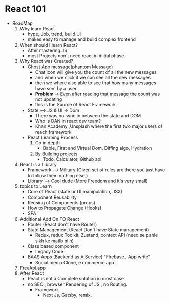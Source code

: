 # React 101 

- RoadMap
    1. Why learn React
        - hype, Job, trend, build Ui
        - makes easy to manage and build complex frontend
    2. When should I learn React?
        - After mastering JS
        - most Projects don't need react in initial phase
    3. Why React was Created?
        - Ghost App message(phantom Message)
            - Chat icon will give you the count of all the new messages
            - and when we click it we can see all the new messages 
            - then we where also able to see that how many messages have sent by a user 
            - **Problem** -> Even after reading that message the count was not updating 
            - this is the Source of React Framework
        - State --> JS & UI -> Dom
            - There was no sync in between the state and DOM
            - Who is DAN in react dev team?
            - Khan Academy ,Unsplash where the first two major users of reach framework
        - React Learning Process 
            1. Go in depth
                - Bable, First and Virtual Dom, Diffing algo, Hydration
            2. By Building projects 
                - Todo, Calculator, Github api.
    4. React is a Library 
        - Framework --> Military (Given set of rules are there you just have to follow them nothing else.)   
        - Library --> Cool dude (More Freedom and it's very small)
    5. topics to Learn
        - Core of React (state or UI manipulation, JSX)
        - Component Reusability
        - Reusing of Components (props)
        - How to Propagate Change (Hooks)
        - SPA 
    6. Additional Add On TO React
        - Router (React don't have Router)
        - State Management (React Don't have State management)
            - Redux, redux Toolkit, Zustand, context API (need se pahle sikh ke matlb ni h)
        - Class based component
            - Legacy Code
        - BAAS Apps  (Backend as A Service) "Firebase , App write"
            - Social media Clone,  e commerce app .. 
    7. FreeApi.app 
    8. After React
        - React is not a Complete solution in most case
        - no SEO , browser Rendering of JS , no Routing.
            - Framework 
                - Next Js, Gatsby, remix.
    